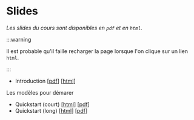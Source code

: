 # Slides

_Les slides du cours sont disponibles en `pdf` et en `html`._

:::warning

Il est probable qu'il faille recharger la page lorsque l'on clique sur un lien `html`. 

:::


- Introduction [[pdf](slides/clo1-intro.pdf)] [[html](slides/clo1-intro.html)]


Les modèles pour démarer
- Quickstart (court) [[html](slides/quickstart-court.html)] [[pdf](slides/quickstart-court.pdf)]
- Quickstart (long)  [[html](slides/quickstart-long.html)] [[pdf](slides/quickstart-long.pdf)]
